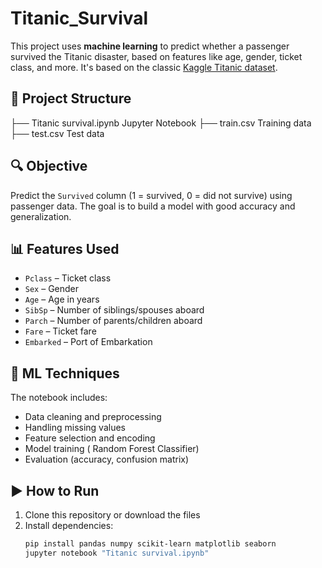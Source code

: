 # Titanic_Survival

This project uses **machine learning** to predict whether a passenger survived the Titanic disaster, based on features like age, gender, ticket class, and more. It's based on the classic [Kaggle Titanic dataset](https://www.kaggle.com/c/titanic).

## 📁 Project Structure

├── Titanic survival.ipynb Jupyter Notebook 
├── train.csv Training data
├── test.csv  Test data

## 🔍 Objective

Predict the `Survived` column (1 = survived, 0 = did not survive) using passenger data. The goal is to build a model with good accuracy and generalization.

## 📊 Features Used

- `Pclass` – Ticket class
- `Sex` – Gender
- `Age` – Age in years
- `SibSp` – Number of siblings/spouses aboard
- `Parch` – Number of parents/children aboard
- `Fare` – Ticket fare
- `Embarked` – Port of Embarkation

## 🧠 ML Techniques

The notebook includes:

- Data cleaning and preprocessing
- Handling missing values
- Feature selection and encoding
- Model training ( Random Forest Classifier)
- Evaluation (accuracy, confusion matrix)

## ▶️ How to Run

1. Clone this repository or download the files
2. Install dependencies:
   ```bash
   pip install pandas numpy scikit-learn matplotlib seaborn
   jupyter notebook "Titanic survival.ipynb"

